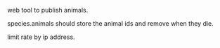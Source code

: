 
web tool to publish animals.

species.animals should store the animal ids and remove when they die.


limit rate by ip address.

